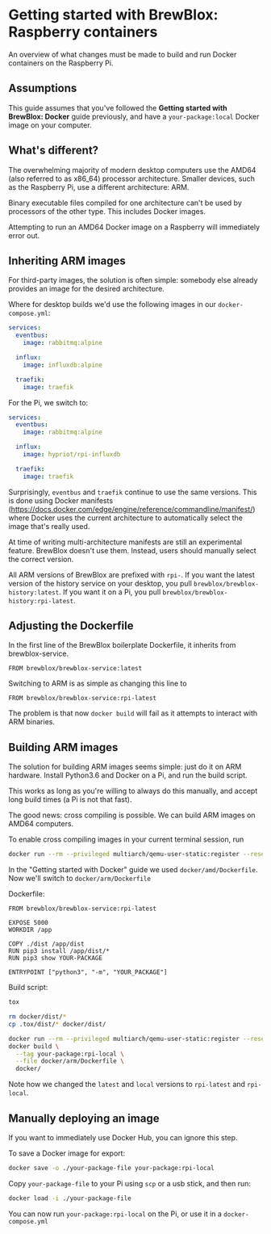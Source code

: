 # Getting started with BrewBlox: Raspberry containers

An overview of what changes must be made to build and run Docker containers on the Raspberry Pi.

## Assumptions

This guide assumes that you've followed the **Getting started with BrewBlox: Docker** guide previously, and have a `your-package:local` Docker image on your computer.

## What's different?

The overwhelming majority of modern desktop computers use the AMD64 (also referred to as x86_64) processor architecture. Smaller devices, such as the Raspberry Pi, use a different architecture: ARM.

Binary executable files compiled for one architecture can't be used by processors of the other type. This includes Docker images.

Attempting to run an AMD64 Docker image on a Raspberry will immediately error out.

## Inheriting ARM images

For third-party images, the solution is often simple: somebody else already provides an image for the desired architecture.

Where for desktop builds we'd use the following images in our `docker-compose.yml`:

```yaml
services:
  eventbus:
    image: rabbitmq:alpine

  influx:
    image: influxdb:alpine

  traefik:
    image: traefik
```

For the Pi, we switch to:

```yaml
services:
  eventbus:
    image: rabbitmq:alpine

  influx:
    image: hypriot/rpi-influxdb

  traefik:
    image: traefik
```

Surprisingly, `eventbus` and `traefik` continue to use the same versions. This is done using Docker manifests (https://docs.docker.com/edge/engine/reference/commandline/manifest/) where Docker uses the current architecture to automatically select the image that's really used.

At time of writing multi-architecture manifests are still an experimental feature. BrewBlox doesn't use them. Instead, users should manually select the correct version.

All ARM versions of BrewBlox are prefixed with `rpi-`. If you want the latest version of the history service on your desktop, you pull `brewblox/brewblox-history:latest`. If you want it on a Pi, you pull `brewblox/brewblox-history:rpi-latest`.

## Adjusting the Dockerfile

In the first line of the BrewBlox boilerplate Dockerfile, it inherits from brewblox-service.

```Docker
FROM brewblox/brewblox-service:latest
```

Switching to ARM is as simple as changing this line to

```Docker
FROM brewblox/brewblox-service:rpi-latest
```

The problem is that now `docker build` will fail as it attempts to interact with ARM binaries.

## Building ARM images

The solution for building ARM images seems simple: just do it on ARM hardware. Install Python3.6 and Docker on a Pi, and run the build script.

This works as long as you're willing to always do this manually, and accept long build times (a Pi is not that fast).

The good news: cross compiling is possible. We can build ARM images on AMD64 computers.

To enable cross compiling images in your current terminal session, run 

```bash
docker run --rm --privileged multiarch/qemu-user-static:register --reset
```

In the "Getting started with Docker" guide we used `docker/amd/Dockerfile`. Now we'll switch to `docker/arm/Dockerfile`

Dockerfile:
```Docker
FROM brewblox/brewblox-service:rpi-latest

EXPOSE 5000
WORKDIR /app

COPY ./dist /app/dist
RUN pip3 install /app/dist/*
RUN pip3 show YOUR-PACKAGE

ENTRYPOINT ["python3", "-m", "YOUR_PACKAGE"]
```

Build script:
```bash
tox

rm docker/dist/*
cp .tox/dist/* docker/dist/

docker run --rm --privileged multiarch/qemu-user-static:register --reset
docker build \
  --tag your-package:rpi-local \
  --file docker/arm/Dockerfile \
  docker/
```

Note how we changed the `latest` and `local` versions to `rpi-latest` and `rpi-local`.

## Manually deploying an image

If you want to immediately use Docker Hub, you can ignore this step.

To save a Docker image for export:
```bash
docker save -o ./your-package-file your-package:rpi-local
```

Copy `your-package-file` to your Pi using `scp` or a usb stick, and then run:
```bash
docker load -i ./your-package-file
```

You can now run `your-package:rpi-local` on the Pi, or use it in a `docker-compose.yml`

